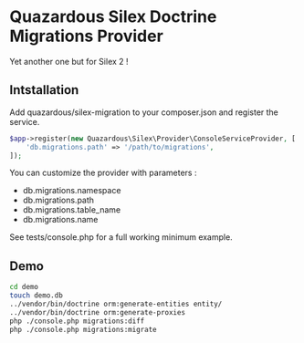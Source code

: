 # Quazardous Silex Doctrine Migrations Provider
Yet another one but for Silex 2 !

## Intstallation

Add quazardous/silex-migration to your composer.json and register the service.

```php
$app->register(new Quazardous\Silex\Provider\ConsoleServiceProvider, [
    'db.migrations.path' => '/path/to/migrations',
]);

```

You can customize the provider with parameters :
- db.migrations.namespace
- db.migrations.path
- db.migrations.table_name
- db.migrations.name

See tests/console.php for a full working minimum example.

## Demo

```bash
cd demo
touch demo.db
../vendor/bin/doctrine orm:generate-entities entity/
../vendor/bin/doctrine orm:generate-proxies
php ./console.php migrations:diff
php ./console.php migrations:migrate

```



